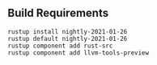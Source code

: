
## Build Requirements

```shell
rustup install nightly-2021-01-26
rustup default nightly-2021-01-26
rustup component add rust-src
rustup component add llvm-tools-preview
```
